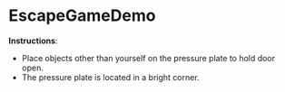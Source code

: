 # EscapeGameDemo
**Instructions**:
* Place objects other than yourself on the pressure plate to hold door open.
* The pressure plate is located in a bright corner.

